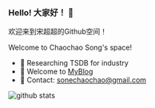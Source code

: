 ### Hello! 大家好！ 👋

欢迎来到宋超超的Github空间！

Welcome to Chaochao Song's space!

- 🔭 Researching TSDB for industry
- 🤔 Welcome to [MyBlog](https://neyzoter.cn)
- 🤔 Contact: sonechaochao@gmail.com

![github stats](https://github-readme-stats.vercel.app/api?username=Neyzoter&show_icons=true)
